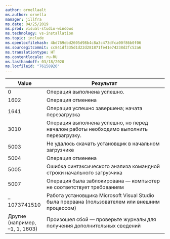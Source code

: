 ```yaml
---
author: ornellaalt
ms.author: ornella
manager: jillfra
ms.date: 04/25/2019
ms.prod: visual-studio-windows
ms.technology: vs-installation
ms.topic: include
ms.openlocfilehash: 4bd769ebd2605d98b4c8a3c473dfca00f86b0f06
ms.sourcegitcommit: cc841df335d1d22d281871fe41e74238d2fc52a6
ms.translationtype: HT
ms.contentlocale: ru-RU
ms.lasthandoff: 03/18/2020
ms.locfileid: "76158926"
---
```

| **Value** | **Результат** |
| --------- | ---------- |
| 0 | Операция выполнена успешно. |
| 1602 | Операция отменена |
| 1641 | Операция успешно завершена; начата перезагрузка |
| 3010 | Операция выполнена успешно, но перед началом работы необходимо выполнить перезагрузку. |
| 5003 | Не удалось скачать установщик в начальном загрузчике |
| 5004 | Операция отменена |
| 5005 | Ошибка синтаксического анализа командной строки начального загрузчика |
| 5007 | Операция была заблокирована — компьютер не соответствует требованиям |
| –1073741510 | Работа установщика Microsoft Visual Studio была прервана (пользователем или внешним процессом) |
| Другие<br>(например,<br>–1, 1, 1603) | Произошел сбой — проверьте журналы для получения дополнительных сведений |
